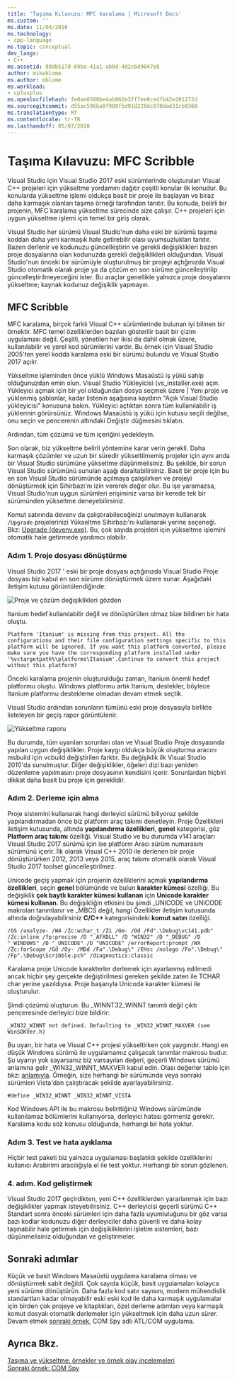 ```yaml
---
title: 'Taşıma Kılavuzu: MFC karalama | Microsoft Docs'
ms.custom: ''
ms.date: 11/04/2016
ms.technology:
- cpp-language
ms.topic: conceptual
dev_langs:
- C++
ms.assetid: 8ddb517d-89ba-41a1-ab0d-4d2c6d9047e8
author: mikeblome
ms.author: mblome
ms.workload:
- cplusplus
ms.openlocfilehash: fe0ae0580be4ab062e3ff7ee0cedfb42e201272d
ms.sourcegitcommit: d55ac596ba8f908f5d91d228dc070dad31cb8360
ms.translationtype: MT
ms.contentlocale: tr-TR
ms.lasthandoff: 05/07/2018
---
```

# <a name="porting-guide-mfc-scribble"></a>Taşıma Kılavuzu: MFC Scribble
Visual Studio için Visual Studio 2017 eski sürümlerinde oluşturulan Visual C++ projeleri için yükseltme yordamını dağıtır çeşitli konular ilk konudur. Bu konularda yükseltme işlemi oldukça basit bir proje ile başlayan ve biraz daha karmaşık olanları taşıma örneği tarafından tanıtır. Bu konuda, belirli bir projenin, MFC karalama yükseltme sürecinde size çalışır. C++ projeleri için uygun yükseltme işlemi için temel bir giriş olarak.  
  
 Visual Studio her sürümü Visual Studio'nun daha eski bir sürümü taşıma koddan daha yeni karmaşık hale getirebilir olası uyumsuzlukları tanıtır. Bazen derlenir ve kodunuzu güncelleştirin ve gerekli değişiklikleri bazen proje dosyalarına olan kodunuzda gerekli değişiklikleri olduğundan. Visual Studio'nun önceki bir sürümüyle oluşturulmuş bir projeyi açtığınızda Visual Studio otomatik olarak proje ya da çözüm en son sürüme güncelleştirilip güncelleştirilmeyeceğini ister. Bu araçlar genellikle yalnızca proje dosyalarını yükseltme; kaynak kodunuz değişiklik yapmayın.  
  
## <a name="mfc-scribble"></a>MFC Scribble  
 MFC karalama, birçok farklı Visual C++ sürümlerinde bulunan iyi bilinen bir örnektir. MFC temel özelliklerden bazıları gösterilir basit bir çizim uygulaması değil. Çeşitli, yönetilen her ikisi de dahil olmak üzere, kullanılabilir ve yerel kod sürümlerini vardır. Bu örnek için Visual Studio 2005'ten yerel kodda karalama eski bir sürümü bulundu ve Visual Studio 2017 açılır.  
  
 Yükseltme işleminden önce yüklü Windows Masaüstü iş yükü sahip olduğunuzdan emin olun. Visual Studio Yükleyicisi (vs_installer.exe) açın. Yükleyici açmak için bir yol olduğundan dosya seçmek üzere | Yeni proje ve yüklenmiş şablonlar, kadar listenin aşağısına kaydırın "Açık Visual Studio yükleyicisi" konusuna bakın. Yükleyici açtıktan sonra tüm kullanılabilir iş yüklerinin görürsünüz. Windows Masaüstü iş yükü için kutusu seçili değilse, onu seçin ve pencerenin altındaki Değiştir düğmesini tıklatın. 


 Ardından, tüm çözümü ve tüm içeriğini yedekleyin. 
 
 Son olarak, biz yükseltme belirli yöntemine karar verin gerekli. Daha karmaşık çözümler ve uzun bir süredir yükseltilmemiş projeler için aynı anda bir Visual Studio sürümüne yükseltme düşünmelisiniz. Bu şekilde, bir sorun Visual Studio sürümünü sunulan aşağı daraltabilirsiniz. Basit bir proje için bu en son Visual Studio sürümünde açılmaya çalışılırken ve projeyi dönüştürmek için Sihirbazı'nı izin vererek değer olur. Bu işe yaramazsa, Visual Studio'nun uygun sürümleri erişiminiz varsa bir kerede tek bir sürümünden yükseltme deneyebilirsiniz.  
  
 Komut satırında devenv da çalıştırabileceğinizi unutmayın kullanarak `/Upgrade` projelerinizi Yükseltme Sihirbazı'nı kullanarak yerine seçeneği. Bkz: [Upgrade (devenv.exe)](/visualstudio/ide/reference/upgrade-devenv-exe). Bu, çok sayıda projeleri için yükseltme işlemini otomatik hale getirmede yardımcı olabilir.  
  
### <a name="step-1-converting-the-project-file"></a>Adım 1. Proje dosyası dönüştürme  
 Visual Studio 2017 ' eski bir proje dosyası açtığınızda Visual Studio Proje dosyası biz kabul en son sürüme dönüştürmek üzere sunar. Aşağıdaki iletişim kutusu görüntülendiğinde:  
  
 ![Proje ve çözüm değişiklikleri gözden](../porting/media/scribbleprojectupgrade.PNG "ScribbleProjectUpgrade")  
  
 Itanium hedef kullanılabilir değil ve dönüştürülen olmaz bize bildiren bir hata oluştu.  
  
```Output  
Platform 'Itanium' is missing from this project. All the configurations and their file configuration settings specific to this platform will be ignored. If you want this platform converted, please make sure you have the corresponding platform installed under '%vctargetpath%\platforms\Itanium'.Continue to convert this project without this platform?  
```  
  
 Önceki karalama projenin oluşturulduğu zaman, Itanium önemli hedef platformu oluştu. Windows platformu artık Itanium, destekler, böylece Itanium platformu destekleme olmadan devam etmek seçtik.  
  
 Visual Studio ardından sorunların tümünü eski proje dosyasıyla birlikte listeleyen bir geçiş rapor görüntülenir.  
  
 ![Yükseltme raporu](../porting/media/scribblemigrationreport.PNG "ScribbleMigrationReport")  
  
 Bu durumda, tüm uyarıları sorunları olan ve Visual Studio Proje dosyasında yapılan uygun değişiklikler. Proje kaygı oldukça büyük oluşturma aracını msbuild için vcbuild değiştirilen farktır. Bu değişiklik ilk Visual Studio 2010'da sunulmuştur. Diğer değişiklikler, öğeleri dizi bazı yeniden düzenleme yapılmasını proje dosyasının kendisini içerir. Sorunlardan hiçbiri dikkat daha basit bu proje için gereklidir.  
  
### <a name="step-2-getting-it-to-build"></a>Adım 2. Derleme için alma  
 Proje sistemini kullanarak hangi derleyici sürümü biliyoruz şekilde yapılandırmadan önce biz platform araç takımı denetleyin. Proje Özellikleri iletişim kutusunda, altında **yapılandırma özellikleri**, **genel** kategorisi, göz **Platform araç takımı** özelliği. Visual Studio ve bu durumda v141 araçları Visual Studio 2017 sürümü için ise platform Aracı sürüm numarasını sürümünü içerir. İlk olarak Visual C++ 2010 ile derlenen bir proje dönüştürürken 2012, 2013 veya 2015, araç takımı otomatik olarak Visual Studio 2017 toolset güncelleştirilmez.   
  
  Unicode geçiş yapmak için projenin özelliklerini açmak **yapılandırma özellikleri**, seçin **genel** bölümünde ve bulun **karakter kümesi** özelliği. Bu değişiklik **çok baytlı karakter kümesi kullanan** için **Unicode karakter kümesi kullanan**. Bu değişikliğin etkisini bu şimdi _UNICODE ve UNICODE makroları tanımlanır ve _MBCS değil, hangi Özellikler iletişim kutusunda altında doğrulayabilirsiniz **C/C++** kategorisindeki **komut satırı** özelliği.  
  
```Output  
/GS /analyze- /W4 /Zc:wchar_t /Zi /Gm- /Od /Fd".\Debug\vc141.pdb" /Zc:inline /fp:precise /D "_AFXDLL" /D "WIN32" /D "_DEBUG" /D "_WINDOWS" /D "_UNICODE" /D "UNICODE" /errorReport:prompt /WX /Zc:forScope /Gd /Oy- /MDd /Fa".\Debug\" /EHsc /nologo /Fo".\Debug\" /Fp".\Debug\Scribble.pch" /diagnostics:classic 
```  
  
 Karalama proje Unicode karakterler derlemek için ayarlanmış edilmedi ancak hiçbir şey gerçekte değiştirilmesi gereken şekilde zaten ile TCHAR char yerine yazıldıysa. Proje başarıyla Unicode karakter kümesi ile oluşturulur.  
  
 Şimdi çözümü oluşturun. Bu _WINNT32_WINNT tanımlı değil çıktı penceresinde derleyici bize bildirir:  
  
```Output  
_WIN32_WINNT not defined. Defaulting to _WIN32_WINNT_MAXVER (see WinSDKVer.h)  
```  
  
 Bu uyarı, bir hata ve Visual C++ projesi yükseltirken çok yaygındır. Hangi en düşük Windows sürümü ile uygulamamız çalışacak tanımlar makrosu budur. Şu uyarıyı yok sayarsanız biz varsayılan değeri, geçerli Windows sürümü anlamına gelir _WIN32_WINNT_MAXVER kabul edin. Olası değerler tablo için bkz: [anlamıyla](https://msdn.microsoft.com/en-us/library/aa383745.aspx). Örneğin, size herhangi bir sürümünde veya sonraki sürümleri Vista'dan çalıştıracak şekilde ayarlayabilirsiniz.  
  
```  
#define _WIN32_WINNT _WIN32_WINNT_VISTA  
```  
  
 Kod Windows API ile bu makrosu belirttiğiniz Windows sürümünde kullanılamaz bölümlerini kullanıyorsa, derleyici hatası görmeniz gerekir. Karalama kodu söz konusu olduğunda, herhangi bir hata yoktur.  
  
### <a name="step-3-testing-and-debugging"></a>Adım 3. Test ve hata ayıklama  
 Hiçbir test paketi biz yalnızca uygulaması başlatıldı şekilde özelliklerini kullanıcı Arabirimi aracılığıyla el ile test yoktur. Herhangi bir sorun gözlenen.  
  
### <a name="step-4-improve-the-code"></a>4. adım. Kod geliştirmek  
 Visual Studio 2017 geçirdikten, yeni C++ özelliklerden yararlanmak için bazı değişiklikler yapmak isteyebilirsiniz. C++ derleyicisi geçerli sürümü C++ Standart sonra önceki sürümleri için daha fazla uyumluluğunu bir göz varsa bazı kodlar kodunuzu diğer derleyiciler daha güvenli ve daha kolay taşınabilir hale getirmek için değişikliklerini işletim sistemleri, bazı düşünmelisiniz olduğundan ve geliştirmeler.  
  
## <a name="next-steps"></a>Sonraki adımlar  
 Küçük ve basit Windows Masaüstü uygulama karalama olması ve dönüştürmek sabit değildi. Çok sayıda küçük, basit uygulamaları kolayca yeni sürüme dönüştürün.  Daha fazla kod satır sayısını, modern mühendislik standartları kadar olmayabilir eski eski kod ile daha karmaşık uygulamalar için birden çok projeye ve kitaplıkları, özel derleme adımları veya karmaşık komut dosyalı otomatik derlemeler için yükseltmek için daha uzun sürer. Devam etmek [sonraki örnek](../porting/porting-guide-com-spy.md), COM Spy adlı ATL/COM uygulama.  
  
## <a name="see-also"></a>Ayrıca Bkz.  
 [Taşıma ve yükseltme: örnekler ve örnek olay incelemeleri](../porting/porting-and-upgrading-examples-and-case-studies.md)   
 [Sonraki örnek: COM Spy](../porting/porting-guide-com-spy.md)

